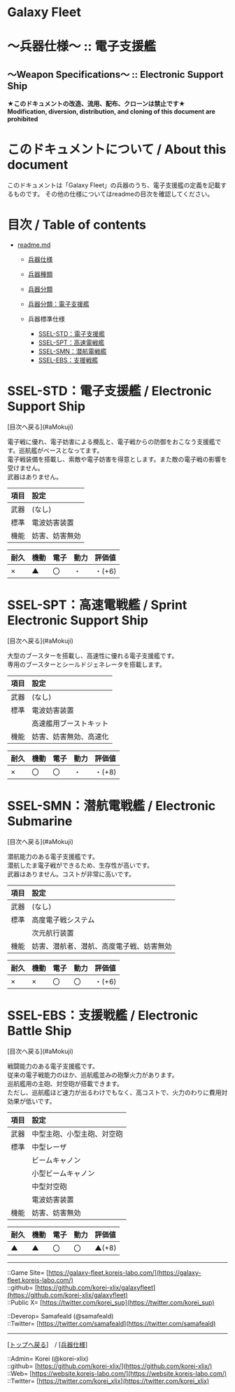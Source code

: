 # Galaxy Fleet
  
<h1>～兵器仕様～ :: 電子支援艦</h1>  
<h2>～Weapon Specifications～ :: Electronic Support Ship</h2>  
  

**★このドキュメントの改造、流用、配布、クローンは禁止です★**  
    **Modification, diversion, distribution, and cloning of this document are prohibited**  
  

<h1 id="aHowto">このドキュメントについて / About this document</h1>  
このドキュメントは「Galaxy Fleet」の兵器のうち、電子支援艦の定義を記載するものです。  
その他の仕様についてはreadmeの目次を確認してください。  
  





<h1 id="aMokuji">目次 / Table of contents</h1>  

* [readme.md](/readme.md)
  * [兵器仕様](../readme.md)
  * [兵器種類](../../strategypart/readme.md#aUnitKind)
  * [兵器分類](../readme.md#aUnitClass)

  * [兵器分類：電子支援艦](../readme.md#aElectronicSupportShip)

  * 兵器標準仕様
    * [SSEL-STD：電子支援艦](#aElectronicSupportShip)
    * [SSEL-SPT：高速電戦艦](#aSprintElectronicSupportShip)
    * [SSEL-SMN：潜航電戦艦](#aElectronicSubmarine)
    * [SSEL-EBS：支援戦艦](#aElectronicBattleShip)
  





<h1 id="aElectronicSupportShip">SSEL-STD：電子支援艦 / Electronic Support Ship</h1>  
  [目次へ戻る](#aMokuji)  
  

電子戦に優れ、電子妨害による攪乱と、電子戦からの防御をおこなう支援艦です。巡航艦がベースとなってます。  
電子戦装備を搭載し、索敵や電子妨害を得意とします。また敵の電子戦の影響を受けません。  
武器はありません。  

|項目  |設定  |
|:--|:--|
|武器  |(なし)  |
|標準  |電波妨害装置  |
|機能  |妨害、妨害無効  |

|耐久  |機動  |電子  |動力  |評価値    |
|:--|:--|:--|:--|:--|
| ×   | ▲   | 〇   | ・   | ・(+6)   |
  





<h1 id="aSprintElectronicSupportShip">SSEL-SPT：高速電戦艦 / Sprint Electronic Support Ship</h1>  
  [目次へ戻る](#aMokuji)  
  

大型のブースターを搭載し、高速性に優れる電子支援艦です。  
専用のブースターとシールドジェネレータを搭載します。  

|項目  |設定  |
|:--|:--|
|武器  |(なし)  |
|標準  |電波妨害装置  |
|      |高速艦用ブーストキット  |
|機能  |妨害、妨害無効、高速化  |

|耐久  |機動  |電子  |動力  |評価値    |
|:--|:--|:--|:--|:--|
| ×   | 〇   | 〇   | ・   | ・(+8)   |
  





<h1 id="aElectronicSubmarine">SSEL-SMN：潜航電戦艦 / Electronic Submarine</h1>  
  [目次へ戻る](#aMokuji)  
  

潜航能力のある電子支援艦です。  
潜航したま電子戦ができるため、生存性が高いです。  
武器はありません。コストが非常に高いです。  

|項目  |設定  |
|:--|:--|
|武器  |(なし)  |
|標準  |高度電子戦システム  |
|      |次元航行装置  |
|機能  |妨害、潜航者、潜航、高度電子戦、妨害無効  |

|耐久  |機動  |電子  |動力  |評価値    |
|:--|:--|:--|:--|:--|
| ×   | ×   | 〇   | 〇   | ・(+6)   |
  





<h1 id="aElectronicBattleShip">SSEL-EBS：支援戦艦 / Electronic Battle Ship</h1>  
  [目次へ戻る](#aMokuji)  
  

戦闘能力のある電子支援艦です。  
従来の電子戦能力のほか、巡航艦並みの砲撃火力があります。  
巡航艦用の主砲、対空砲が搭載できます。  
ただし、巡航艦ほど速力が出るわけでもなく、高コストで、火力のわりに費用対効果が低いです。  

|項目  |設定  |
|:--|:--|
|武器  |中型主砲、小型主砲、対空砲  |
|標準  |中型レーザ  |
|      |ビームキャノン  |
|      |小型ビームキャノン  |
|      |中型対空砲  |
|      |電波妨害装置  |
|機能  |妨害、妨害無効  |

|耐久  |機動  |電子  |動力  |評価値    |
|:--|:--|:--|:--|:--|
| ▲   | ▲   | 〇   | 〇   | ▲(+8)   |
  





***
::Game Site= [https://galaxy-fleet.koreis-labo.com/](https://galaxy-fleet.koreis-labo.com/)  
::github= [https://github.com/korei-xlix/galaxyfleet](https://github.com/korei-xlix/galaxyfleet)  
::Public X= [https://twitter.com/korei_sup](https://twitter.com/korei_sup)  
  
::Deverop= Samafeald (@samafeald)  
::Twitter= [https://twitter.com/samafeald](https://twitter.com/samafeald)  
  

***
[[トップへ戻る]](/readme.md)　/
[[兵器仕様]](/galaxyfleet_doc/unit/readme.md)  
  
::Admin= Korei (@korei-xlix)  
::github= [https://github.com/korei-xlix/](https://github.com/korei-xlix/)  
::Web= [https://website.koreis-labo.com/](https://website.koreis-labo.com/)  
::Twitter= [https://twitter.com/korei_xlix](https://twitter.com/korei_xlix)  
